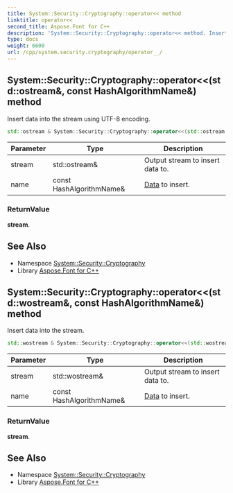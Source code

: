 ```yaml
---
title: System::Security::Cryptography::operator<< method
linktitle: operator<<
second_title: Aspose.Font for C++
description: 'System::Security::Cryptography::operator<< method. Insert data into the stream using UTF-8 encoding in C++.'
type: docs
weight: 6600
url: /cpp/system.security.cryptography/operator__/
---
```

## System::Security::Cryptography::operator<<(std::ostream\&, const HashAlgorithmName\&) method


Insert data into the stream using UTF-8 encoding.

```cpp
std::ostream & System::Security::Cryptography::operator<<(std::ostream &stream, const HashAlgorithmName &name)
```


| Parameter | Type | Description |
| --- | --- | --- |
| stream | std::ostream\& | Output stream to insert data to. |
| name | const HashAlgorithmName\& | [Data](../../system.data/) to insert. |

### ReturnValue

**stream**.

## See Also

* Namespace [System::Security::Cryptography](../)
* Library [Aspose.Font for C++](../../)
## System::Security::Cryptography::operator<<(std::wostream\&, const HashAlgorithmName\&) method


Insert data into the stream.

```cpp
std::wostream & System::Security::Cryptography::operator<<(std::wostream &stream, const HashAlgorithmName &name)
```


| Parameter | Type | Description |
| --- | --- | --- |
| stream | std::wostream\& | Output stream to insert data to. |
| name | const HashAlgorithmName\& | [Data](../../system.data/) to insert. |

### ReturnValue

**stream**.

## See Also

* Namespace [System::Security::Cryptography](../)
* Library [Aspose.Font for C++](../../)
